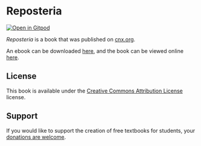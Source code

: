 # Reposteria

[![Open in Gitpod](https://gitpod.io/button/open-in-gitpod.svg)](https://gitpod.io/from-referrer/)

_Reposteria_ is a book that was published on [cnx.org](https://cnx.org/).

An ebook can be downloaded [here](https://github.com/cnx-user-books/cnxbook-reposteria/releases/latest), and the book can be viewed online [here](https://github.com/cnx-user-books/cnxbook-reposteria/releases/latest).

## License
This book is available under the [Creative Commons Attribution License](./LICENSE) license.

## Support
If you would like to support the creation of free textbooks for students, your [donations are welcome](https://riceconnect.rice.edu/donation/support-openstax-banner).

